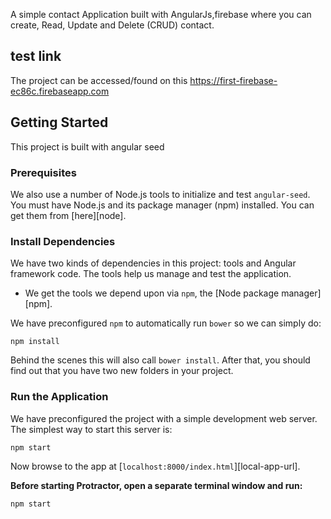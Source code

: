 A simple contact Application built with AngularJs,firebase where you can create, Read, Update and Delete (CRUD) contact.

## test link
The project can be accessed/found on this 
https://first-firebase-ec86c.firebaseapp.com

## Getting Started
This project is built with angular seed

### Prerequisites
We also use a number of Node.js tools to initialize and test `angular-seed`. You must have Node.js
and its package manager (npm) installed. You can get them from [here][node].

### Install Dependencies

We have two kinds of dependencies in this project: tools and Angular framework code. The tools help
us manage and test the application.

* We get the tools we depend upon via `npm`, the [Node package manager][npm].

We have preconfigured `npm` to automatically run `bower` so we can simply do:

```
npm install
```
Behind the scenes this will also call `bower install`. After that, you should find out that you have
two new folders in your project.

### Run the Application

We have preconfigured the project with a simple development web server. The simplest way to start
this server is:

```
npm start
```

Now browse to the app at [`localhost:8000/index.html`][local-app-url].


**Before starting Protractor, open a separate terminal window and run:**

```
npm start
```

